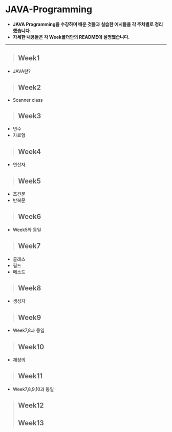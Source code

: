 # JAVA-Programming
- **JAVA Programming을 수강하며 배운 것들과 실습한 예시들을 각 주차별로 정리했습니다.**
- **자세한 내용들은 각 Week폴더안의 README에 설명했습니다.**
-----------------------------------------------------------------------------------
> ## Week1
- JAVA란?
> ## Week2
- Scanner class
> ## Week3
- 변수
- 자료형
> ## Week4
- 연산자
> ## Week5
- 조건문
- 반복문
> ## Week6
- Week5와 동일
> ## Week7
- 클래스
- 필드
- 메소드
> ## Week8
- 생성자
> ## Week9
- Week7,8과 동일
> ## Week10
- 재정의
> ## Week11
- Week7,8,9,10과 동일
> ## Week12
> ## Week13
